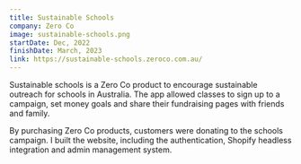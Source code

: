 ```yaml
---
title: Sustainable Schools
company: Zero Co
image: sustainable-schools.png
startDate: Dec, 2022
finishDate: March, 2023
link: https://sustainable-schools.zeroco.com.au/
---
```


Sustainable schools is a Zero Co product to encourage sustainable outreach for schools in Australia. The app allowed classes to sign up to a campaign, set money goals and share their fundraising pages with friends and family.

By purchasing Zero Co products, customers were donating to the schools campaign. I built the website, including the authentication, Shopify headless integration and admin management system.
